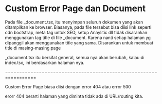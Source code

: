 # Custom Error Page dan Document

Pada file _document.tsx, itu menyimpan seluruh dokumen yang akan ditampilkan ke browser.
Biasanya, pada file tersebut bisa diisi link seperti cdn bootstrap, meta tag untuk SEO, setup Anaylitic dll
tidak disarankan menggunakan tag title di file _document. Karena nanti setiap halaman yg dipanggil akan menggunakan title yang sama.
Disarankan untuk membuat title di masing-masing page

_document.tsx itu bersifat general, semua nya akan berubah,
kalau di index.tsx, ini berdasarkan halaman nya.

=================================================================

Custom Error Page biasa diisi dengan error 404 atau error 500

erorr 404 berarti halaman yang diminta tidak ada di URL/routing kita.


